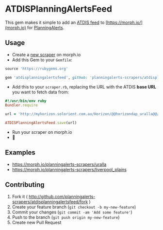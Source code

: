 # ATDISPlanningAlertsFeed

This gem makes it simple to add an [ATDIS feed](http://www.planningalerts.org.au/atdis/specification)
to [https://morph.io/](morph.io) for [PlanningAlerts](http://www.planningalerts.org.au/).

## Usage

* Create a [new scraper](https://morph.io/scrapers/new) on morph.io
* Add this Gem to your `Gemfile`:

```ruby
source 'https://rubygems.org'

gem 'atdisplanningalertsfeed', github: 'planningalerts-scrapers/atdisplanningalertsfeed'
```

* Add this to your `scraper.rb`, replacing the URL with the ATDIS **base URL** you want to fetch data from:

```ruby
#!/usr/bin/env ruby
Bundler.require

url = 'http://myhorizon.solorient.com.au/Horizon/@@horizondap_uralla@@/atdis/1.0'

ATDISPlanningAlertsFeed.save(url)
```

* Run your scraper on morph.io
* :metal:

## Examples

* https://morph.io/planningalerts-scrapers/uralla
* https://morph.io/planningalerts-scrapers/liverpool_plains

## Contributing

1. Fork it ( http://github.com/planningalerts-scrapers/atdisplanningalertsfeed/fork )
2. Create your feature branch (`git checkout -b my-new-feature`)
3. Commit your changes (`git commit -am 'Add some feature'`)
4. Push to the branch (`git push origin my-new-feature`)
5. Create new Pull Request
